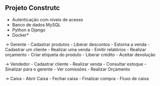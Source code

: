 ## Projeto Construtc

- Autenticação com níveis de acesso
- Banco de dados MySQL
- Python e Django
- Docker*

-> Gerente
    - Cadastrar produtos
    - Liberar descontos
    - Estorna a venda
    - Cadastrar um cliente
    - Realizar uma venda
    - Emitir relatórios
    - Realizar orçamento
    - Criar etiqueta do produto
    - Liberar crédito 
    - Aceitar devolução



-> Vendedor
    - Cadastrar cliente
    - Realizar venda
    - Consultar estoque
    - Sinalizar para o gerente
    - Ver comissões
    - Realizar Orçamento


-> Caixa
    - Abrir Caixa
    - Fechar caixa
    - Finalizar compra
    - Fluxo de caixa
